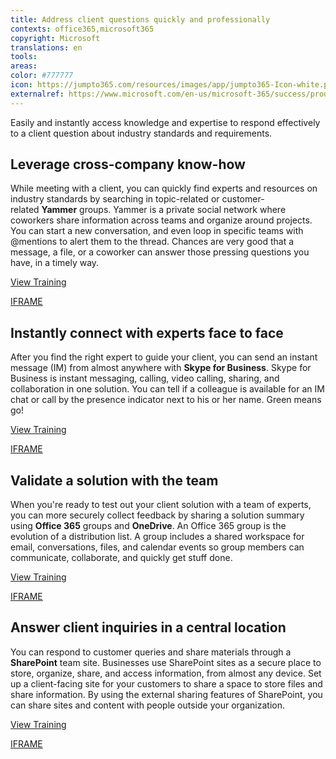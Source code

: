 ```yaml
---
title: Address client questions quickly and professionally
contexts: office365,microsoft365
copyright: Microsoft
translations: en
tools: 
areas: 
color: #777777
icon: https://jumpto365.com/resources/images/app/jumpto365-Icon-white.png
externalref: https://www.microsoft.com/en-us/microsoft-365/success/productivitylibrary/address-client-questions-quickly-and-professionally
---
```

Easily and instantly access knowledge and expertise to respond effectively to a client question about industry standards and requirements.&#xA0;


## Leverage cross-company know-how

While meeting with a client, you can quickly find experts and resources on industry standards by searching in topic-related or customer-related **Yammer** groups. Yammer is a private social network where coworkers share information across teams and organize around projects. You can start a new conversation, and even loop in specific teams with @mentions to alert them to the thread. Chances are very good that a message, a file, or a coworker can answer those pressing questions you have, in a timely way.

[View Training](https://support.office.com/en-US/article/Finding-answers-fast-17342f0d-1a52-406f-8649-e846ece66f39)

[IFRAME](https://www.microsoft.com/en-us/videoplayer/embed/RE1UCma)

## Instantly connect with experts face to face

After you find the right expert to guide your client, you can send an instant message (IM) from almost anywhere with **Skype for Business**. Skype for Business is instant messaging, calling, video calling, sharing, and collaboration in one solution. You can tell if a colleague is available for an IM chat or call by the presence indicator next to his or her name. Green means go!   

[View Training](https://support.office.com/en-US/article/Send-an-IM-in-Skype-for-Business-48c07e01-c833-4c63-8505-0fda906ef33b)

[IFRAME](https://www.microsoft.com/en-us/videoplayer/embed/RE1TMj8)

## Validate a solution with the team

When you're ready to test out your client solution with a team of experts, you can more securely collect feedback by sharing a solution summary using **Office 365** groups and **OneDrive**. An Office 365 group is the evolution of a distribution list. A group includes a shared workspace for email, conversations, files, and calendar events so group members can communicate, collaborate, and quickly get stuff done.

[View Training](https://support.office.com/en-us/article/Share-group-files-749bc73b-90c9-4760-9b6f-9aa1cf01b403?ui=en-US&rs=en-US&ad=US)

[IFRAME](https://www.microsoft.com/en-us/videoplayer/embed/RE1TwT5)

## Answer client inquiries in a central location

You can respond to customer queries and share materials through a **SharePoint** team site. Businesses use SharePoint sites as a secure place to store, organize, share, and access information, from almost any device. Set up a client-facing site for your customers to share a space to store files and share information. By using the external sharing features of SharePoint, you can share sites and content with people outside your organization.

[View Training](https://support.office.com/article/Create-a-team-site-in-SharePoint-Online-ef10c1e7-15f3-42a3-98aa-b5972711777d)

[IFRAME](https://www.microsoft.com/en-us/videoplayer/embed/RE1UCma)

